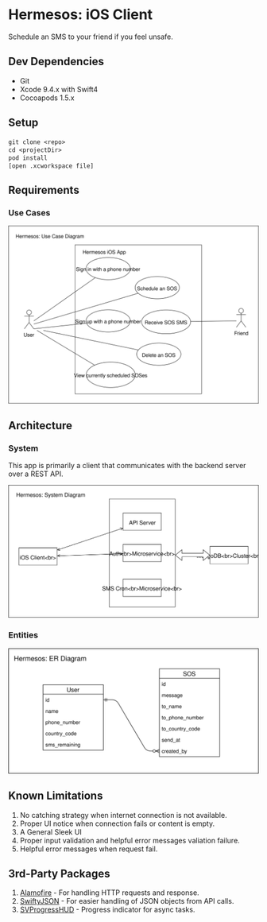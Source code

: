 # Hermesos: iOS Client

Schedule an SMS to your friend if you feel unsafe.

## Dev Dependencies

- Git
- Xcode 9.4.x with Swift4
- Cocoapods 1.5.x

## Setup

	git clone <repo>
	cd <projectDir>
	pod install
	[open .xcworkspace file]
	
## Requirements

### Use Cases

![](docs/hermesos-use-case.svg)
	
## Architecture

### System

This app is primarily a client that communicates with the backend server over a REST API.

![](docs/hermesos-system-diagram.svg) 

### Entities

![](docs/hermesos-erd.svg) 

## Known Limitations

1. No catching strategy when internet connection is not available.
2. Proper UI notice when connection fails or content is empty.
3. A General Sleek UI
4. Proper input validation and helpful error messages valiation failure.
5. Helpful error messages when request fail.
	
## 3rd-Party Packages

1. [Alamofire](https://github.com/Alamofire/Alamofire) - For handling HTTP requests and response.
2. [SwiftyJSON](https://github.com/SwiftyJSON/SwiftyJSON) - For easier handling of JSON objects from API calls.
3. [SVProgressHUD](https://www.cocoacontrols.com/controls/svprogresshud) - Progress indicator for async tasks.
